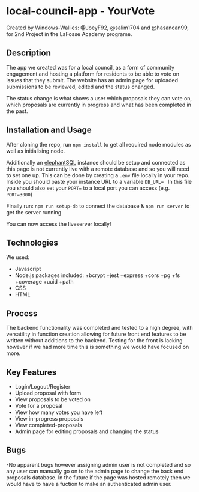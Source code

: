 # local-council-app - YourVote

Created by Windows-Wallies: @JoeyF92, @salim1704 and @hasancan99, for 2nd Project in the LaFosse Academy programe.


## Description

The app we created was for a local council, as a form of community engagement and hosting a platform for residents to be able to vote on issues that they submit.  The website has an admin page for uploaded submissions to be reviewed, edited and the status changed. 

The status change is what shows a user which proposals they can vote on, which proposals are currently in progress and what has been completed in the past.


## Installation and Usage
After cloning the repo, run `npm install` to get all required node modules as well as initialising node.

Additionally an [elephantSQL](https://www.elephantsql.com/) instance should be setup and connected as this page is not currently live with a remote database and so you will need to set one up.
This can be done by creating a `.env` file locally in your repo. Inside you should paste your instance URL to a variable `DB_URL= `
In this file you should also set your `PORT=` to a local port you can access (e.g. `PORT=3000`)

Finally run:
`npm run setup-db`  to connect the database
&
`npm run server` to get the server running

You can now access the liveserver locally!

## Technologies
We used:
- Javascript
- Node.js packages included:
  +bcrypt
  +jest
  +express
  +cors
  +pg
  +fs
  +coverage
  +uuid
  +path
- CSS
- HTML

## Process
The backend functionality was completed and tested to a high degree, with versatility in function creation allowing for future front end features to be written without additions to the backend.
Testing for the front is lacking however if we had more time this is something we would have focused on more. 

## Key Features
- Login/Logout/Register
- Upload proposal with form
- View proposals to be voted on
- Vote for a proposal
- View how many votes you have left
- View in-progress proposals
- View completed-proposals
- Admin page for editing proposals and changing the status

## Bugs
-No apparent bugs however assigning admin user is not completed and so any user can manually go on to the admin page to change the back end proposals database. In the future if the page was hosted remotely then we would have to have a fuction to make an authenticated admin user. 
